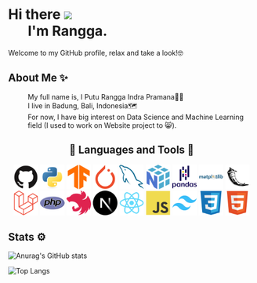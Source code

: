 # Hi there <img src="https://raw.githubusercontent.com/MartinHeinz/MartinHeinz/master/wave.gif" width="30px"> <dd>I'm Rangga.</dd>
Welcome to my GitHub profile, relax and take a look!🤓

## About Me ✨  
<dd>My full name is, I Putu Rangga Indra Pramana🧑‍🦱</dd>
<dd>I live in Badung, Bali, Indonesia🗺️</dd>
<dd>For now, I have big interest on Data Science and Machine Learning field (I used to work on Website project to 😸).</dd>

<div align="center">

## 🔧 Languages and Tools 🚀

</div>

<div align="center">
  <img src="https://github.com/devicons/devicon/blob/master/icons/github/github-original.svg" alt="python" width="50" height="50"/>
  <img src="https://github.com/devicons/devicon/blob/master/icons/python/python-original.svg" alt="python" width="50" height="50"/>
  <img src="https://github.com/devicons/devicon/blob/master/icons/tensorflow/tensorflow-original.svg" alt="tf" width="50" height="50"/>
  <img src="https://github.com/devicons/devicon/blob/master/icons/pytorch/pytorch-original.svg" alt="js" width="50" height="50"/>
  <img src="https://github.com/devicons/devicon/blob/master/icons/mysql/mysql-original.svg" alt="tf" width="50" height="50"/>
  <img src="https://github.com/devicons/devicon/blob/master/icons/numpy/numpy-original.svg" alt="numpy" width="50" height="50"/>
  <img src="https://github.com/devicons/devicon/blob/master/icons/pandas/pandas-original-wordmark.svg" alt="pandas" width="50" height="50"/>
  <img src="https://github.com/devicons/devicon/blob/master/icons/matplotlib/matplotlib-original-wordmark.svg" alt="matplotlib" width="50" height="50"/>
  <img src="https://github.com/devicons/devicon/blob/master/icons/flask/flask-original.svg" alt="matplotlib" width="50" height="50"/>
  <img src="https://github.com/devicons/devicon/blob/master/icons/laravel/laravel-original.svg" alt="laravel" width="50" height="50"/>
  <img src="https://github.com/devicons/devicon/blob/master/icons/php/php-original.svg" alt="php" width="50" height="50"/>
  <img src="https://github.com/devicons/devicon/blob/master/icons/nestjs/nestjs-original.svg" alt="js" width="50" height="50"/>
  <img src="https://github.com/devicons/devicon/blob/master/icons/nextjs/nextjs-original.svg" alt="js" width="50" height="50"/>
  <img src="https://github.com/devicons/devicon/blob/master/icons/react/react-original.svg" alt="js" width="50" height="50"/>
  <img src="https://github.com/devicons/devicon/blob/master/icons/javascript/javascript-original.svg" alt="js" width="50" height="50"/>
  <img src="https://github.com/devicons/devicon/blob/master/icons/tailwindcss/tailwindcss-original.svg" alt="js" width="50" height="50"/>
  <img src="https://github.com/devicons/devicon/blob/master/icons/css3/css3-original.svg" alt="css" width="50" height="50"/>
  <img src="https://github.com/devicons/devicon/blob/master/icons/html5/html5-original.svg" alt="css" width="50" height="50"/>
</div>

## Stats ⚙️
![Anurag's GitHub stats](https://github-readme-stats.vercel.app/api?username=RanggaIndra&show_icons=true&theme=dracula)

![Top Langs](https://github-readme-stats.vercel.app/api/top-langs/?username=RanggaIndra&layout=compact&theme=dracula)
